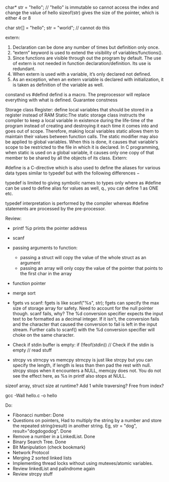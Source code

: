 


char* str = "hello"; // "hello" is immutable so cannot access the index and change the value of hello
sizeof(str) gives the size of the pointer, which is either 4 or 8

char str[] = "hello";
str = "world"; // cannot do this

extern:
1. Declaration can be done any number of times but definition only once.
2. “extern” keyword is used to extend the visibility of variables/functions().
3. Since functions are visible through out the program by default. The use of extern is not needed in function declaration/definition. Its use is redundant.
4. When extern is used with a variable, it’s only declared not defined.
5. As an exception, when an extern variable is declared with initialization, it is taken as definition of the variable as well.

constand vs #defind
defind is a macro. The preprocessor will replace everything with what is defined. Guarantee constness

Storage class
Register: define local variables that should be stored in a register instead of RAM
Static:The static storage class instructs the compiler to keep a local variable in existence during the life-time of the program instead of creating and destroying it each time it comes into and goes out of scope. Therefore, making local variables static allows them to maintain their values between function calls.
The static modifier may also be applied to global variables. When this is done, it causes that variable's scope to be restricted to the file in which it is declared.
In C programming, when static is used on a global variable, it causes only one copy of that member to be shared by all the objects of its class.
Extern:

#define is a C-directive which is also used to define the aliases for various data types similar to typedef but with the following differences −

typedef is limited to giving symbolic names to types only where as #define can be used to define alias for values as well, q., you can define 1 as ONE etc.

typedef interpretation is performed by the compiler whereas #define statements are processed by the pre-processor.

Review:
- printf
%p prints the pointer address

- scanf

- passing arguments to function:
    + passing a struct will copy the value of the whole struct as an argument
    + passing an array will only copy the value of the pointer that points to the first char in the array

- function pointer

- merge sort

- fgets vs scanf:
fgets is like scanf("%s", str); fgets can specify the max size of storage array for safety. Need to account for the null pointer though.
scanf fails, why? The %d conversion specifier expects the input text to be formatted as a decimal integer. If it isn't, the conversion fails and the character that caused the conversion to fail is left in the input stream. Further calls to scanf() with the %d conversion specifier will choke on the same character.

- Check if stdin buffer is empty: 
    if (!feof(stdin)) // Check if the stdin is empty
        // read stuff

- strcpy vs strncpy vs memcpy
    strncpy is just like strcpy but you can specify the length, if length is less than then pad the rest with null.
    strcpy stops when it encounters a NULL, memcpy does not. You do not see the effect here, as %s in printf also stops at NULL.

     


sizeof array, struct size at runtime? 
Add 1 while traversing?
Free from index?



gcc -Wall hello.c -o hello

Do:
- Fibonacci number: Done
- Questions on pointers, Had to multiply the string by a number and store the repeated string(result) in another string. Eg, str = "dog", result="dogdogodog".  Done
- Remove a number in a LinkedList. Done
- Binary Search Tree. Done
- Bit Manipulation (check bookmark)
- Network Protocol
- Merging 2 sorted linked lists  
- Implementing thread locks without using mutexes/atomic variables.
- Review linkedList and palindrome again
- Review strcpy stuff